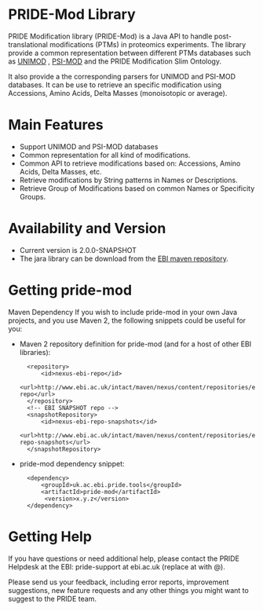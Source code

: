 # PRIDE-Mod Library

PRIDE Modification library (PRIDE-Mod) is a Java API to handle post-translational modifications (PTMs) in proteomics experiments. The library provide a common representation between different PTMs databases such as [UNIMOD](www.ebi.ac.uk/pride/archive/) , [PSI-MOD](http://www.psidev.info/MOD) and the PRIDE Modification Slim Ontology.

It also provide a the corresponding parsers for UNIMOD and PSI-MOD databases. It can be use to retrieve an specific modification using Accessions, Amino Acids, Delta Masses (monoisotopic or average). 

# Main Features
* Support UNIMOD and PSI-MOD databases
* Common representation for all kind of modifications.
* Common API to retrieve modifications based on: Accessions, Amino Acids, Delta Masses, etc.
* Retrieve modifications by String patterns in Names or Descriptions.
* Retrieve Group of Modifications based on common Names or Specificity Groups.

# Availability and Version
* Current version is 2.0.0-SNAPSHOT
* The jara library can be download from the [EBI maven repository]( http://www.ebi.ac.uk/intact/maven/nexus/content/repositories/ebi-repo).

# Getting pride-mod

Maven Dependency
If you wish to include pride-mod in your own Java projects, and you use Maven 2, the following snippets could be useful for you:

- Maven 2 repository definition for pride-mod (and for a host of other EBI libraries):
        
        <repository>
            <id>nexus-ebi-repo</id>
            <url>http://www.ebi.ac.uk/intact/maven/nexus/content/repositories/ebi-repo</url>
        </repository>
        <!-- EBI SNAPSHOT repo -->
        <snapshotRepository>
            <id>nexus-ebi-repo-snapshots</id>
            <url>http://www.ebi.ac.uk/intact/maven/nexus/content/repositories/ebi-repo-snapshots</url>
        </snapshotRepository>

- pride-mod dependency snippet:

        <dependency>
            <groupId>uk.ac.ebi.pride.tools</groupId>
            <artifactId>pride-mod</artifactId>
             <version>x.y.z</version>
        </dependency>


# Getting Help

If you have questions or need additional help, please contact the PRIDE Helpdesk at the EBI: pride-support at ebi.ac.uk (replace at with @).

Please send us your feedback, including error reports, improvement suggestions, new feature requests and any other things you might want to suggest to the PRIDE team.
